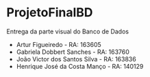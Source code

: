 # ProjetoFinalBD
Entrega da parte visual do Banco de Dados

 - Artur Figueiredo - RA: 163605
 - Gabriela Dobbert Sanches - RA: 163760
 - João Victor dos Santos Silva - RA: 163836
 - Henrique José da Costa Manço - RA: 140129
	
